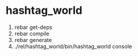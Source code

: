 # hashtag_world


1. rebar get-deps
2. rebar compile
3. rebar generate
4. ./rel/hashtag_world/bin/hashtag_world console
